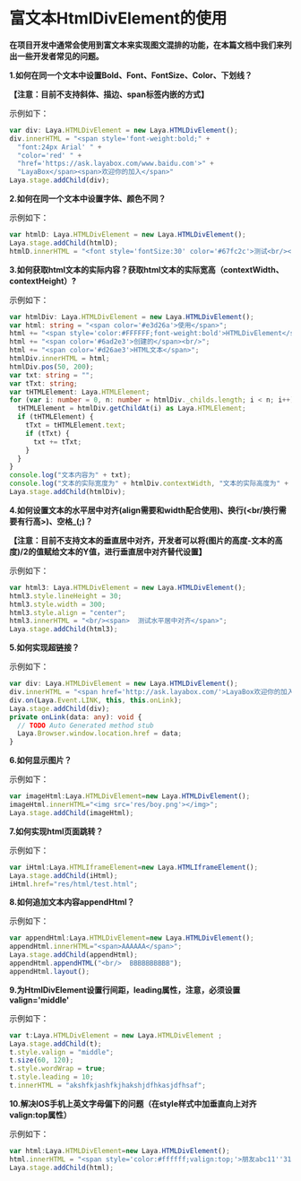 # 富文本HtmlDivElement的使用

**在项目开发中通常会使用到富文本来实现图文混排的功能，在本篇文档中我们来列出一些开发者常见的问题。**

**1.如何在同一个文本中设置Bold、Font、FontSize、Color、下划线？**

**【注意：目前不支持斜体、描边、span标签内嵌的方式】**

示例如下：

```typescript
var div: Laya.HTMLDivElement = new Laya.HTMLDivElement();
div.innerHTML = "<span style='font-weight:bold;" +
  "font:24px Arial' " +
  "color='red' " +
  "href='https://ask.layabox.com/www.baidu.com'>" +
  "LayaBox</span><span>欢迎你的加入</span>"
Laya.stage.addChild(div);
```

**2.如何在同一个文本中设置字体、颜色不同？**

示例如下：

```typescript
var htmlD: Laya.HTMLDivElement = new Laya.HTMLDivElement();
Laya.stage.addChild(htmlD);
htmlD.innerHTML = "<font style='fontSize:30' color='#67fc2c'>测试<br/></font><font style='fontSize:20'>html组件<br/></font>";
```

**3.如何获取html文本的实际内容？获取html文本的实际宽高（contextWidth、contextHeight）?**

示例如下：

```typescript
var htmlDiv: Laya.HTMLDivElement = new Laya.HTMLDivElement();
var html: string = "<span color='#e3d26a'>使用</span>";
html += "<span style='color:#FFFFFF;font-weight:bold'>HTMLDivElement</span>";
html += "<span color='#6ad2e3'>创建的</span><br/>";
html += "<span color='#d26ae3'>HTML文本</span>";
htmlDiv.innerHTML = html;
htmlDiv.pos(50, 200);
var txt: string = "";
var tTxt: string;
var tHTMLElement: Laya.HTMLElement;
for (var i: number = 0, n: number = htmlDiv._childs.length; i < n; i++) {
  tHTMLElement = htmlDiv.getChildAt(i) as Laya.HTMLElement;
  if (tHTMLElement) {
    tTxt = tHTMLElement.text;
    if (tTxt) {
      txt += tTxt;
    }
  }
}
console.log("文本内容为" + txt);
console.log("文本的实际宽度为" + htmlDiv.contextWidth, "文本的实际高度为" + htmlDiv.contextHeight)
Laya.stage.addChild(htmlDiv);
```

**4.如何设置文本的水平居中对齐(align需要和width配合使用)、换行(<br/换行需要有行高>)、空格_(;)？**

**【注意：目前不支持文本的垂直居中对齐，开发者可以将(图片的高度-文本的高度)/2的值赋给文本的Y值，进行垂直居中对齐替代设置】**

示例如下：

```typescript
var html3: Laya.HTMLDivElement = new Laya.HTMLDivElement();
html3.style.lineHeight = 30;
html3.style.width = 300;
html3.style.align = "center";
html3.innerHTML = "<br/><span>  测试水平居中对齐</span>";
Laya.stage.addChild(html3);
```

**5.如何实现超链接？**

示例如下：

```typescript
var div: Laya.HTMLDivElement = new Laya.HTMLDivElement();
div.innerHTML = "<span href='http://ask.layabox.com/'>LayaBox欢迎你的加入！</span>";
div.on(Laya.Event.LINK, this, this.onLink);
Laya.stage.addChild(div);
private onLink(data: any): void {
  // TODO Auto Generated method stub
  Laya.Browser.window.location.href = data;
}
```

**6.如何显示图片？**

示例如下：

```typescript
var imageHtml:Laya.HTMLDivElement=new Laya.HTMLDivElement();
imageHtml.innerHTML="<img src='res/boy.png'></img>";
Laya.stage.addChild(imageHtml);
```

**7.如何实现html页面跳转？**

示例如下：

```typescript
var iHtml:Laya.HTMLIframeElement=new Laya.HTMLIframeElement();
Laya.stage.addChild(iHtml);
iHtml.href="res/html/test.html";
```

**8.如何追加文本内容appendHtml？**

示例如下：

```typescript
var appendHtml:Laya.HTMLDivElement=new Laya.HTMLDivElement();
appendHtml.innerHTML="<span>AAAAAA</span>";
Laya.stage.addChild(appendHtml);
appendHtml.appendHTML("<br/>  BBBBBBBBBB");
appendHtml.layout();
```

**9.为HtmlDivElement设置行间距，leading属性，注意，必须设置valign='middle'**

示例如下：

```typescript
var t:Laya.HTMLDivElement = new Laya.HTMLDivElement ;
Laya.stage.addChild(t);
t.style.valign = "middle";
t.size(60, 120);
t.style.wordWrap = true;
t.style.leading = 10;
t.innerHTML = "akshfkjashfkjhakshjdfhkasjdfhsaf";
```

**10.解决IOS手机上英文字母偏下的问题（在style样式中加垂直向上对齐valign:top属性）**

示例如下：

```typescript
var html:Laya.HTMLDivElement=new Laya.HTMLDivElement();
html.innerHTML = "<span style='color:#ffffff;valign:top;'>朋友abc11''31ABC朋友</span><span href='http://www.baidu.com' target='_blank'>百度</span>";
Laya.stage.addChild(html);
```

